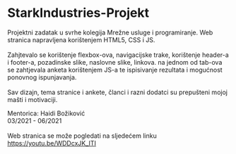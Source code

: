 # StarkIndustries-Projekt

Projektni zadatak u svrhe kolegija Mrežne usluge i programiranje. Web stranica napravljena korištenjem HTML5, CSS i JS.<br><br> Zahjtevalo se korištenje flexbox-ova, navigacijske trake, korištenje header-a i footer-a, pozadinske slike, naslovne slike, linkova. na jednom od tab-ova se zahtjevala anketa korištenjem JS-a te ispisivanje rezultata i mogućnost ponovnog ispunjavanja.<br><br> Sav dizajn, tema stranice i ankete, članci i razni dodatci su prepušteni mojoj mašti i motivaciji.


Mentorica: Haidi Božiković <br>
03/2021 - 06/2021
<br><br>Web stranica se može pogledati na sljedećem linku https://youtu.be/WDDcxJK_ITI
